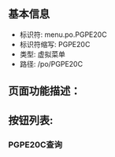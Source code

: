 
## 基本信息

- 标识符: menu.po.PGPE20C
- 标识符缩写: PGPE20C
- 类型: 虚拟菜单
- 路径: /po/PGPE20C

## 页面功能描述：





## 按钮列表:


### PGPE20C查询


